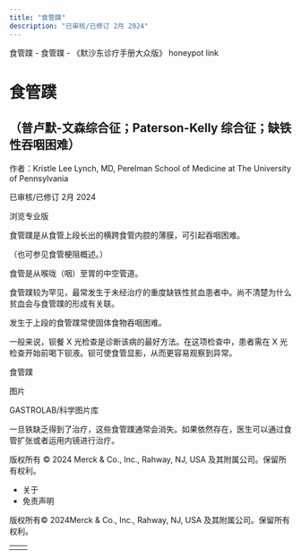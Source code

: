 ```yaml
---
title: "食管蹼"
description: "已审核/已修订 2月 2024"
---
```


﻿食管蹼 \- 食管蹼 \- 《默沙东诊疗手册大众版》 honeypot link

# 食管蹼

## （普卢默-文森综合征；Paterson-Kelly 综合征；缺铁性吞咽困难）

作者：Kristle Lee Lynch, MD, Perelman School of Medicine at The University of
Pennsylvania

已审核/已修订 2月 2024

浏览专业版

食管蹼是从食管上段长出的横跨食管内腔的薄膜，可引起吞咽困难。

（也可参见食管梗阻概述。）

食管是从喉咙（咽）至胃的中空管道。

食管蹼较为罕见，最常发生于未经治疗的重度缺铁性贫血患者中。尚不清楚为什么贫血会与食管蹼的形成有关联。

发生于上段的食管蹼常使固体食物吞咽困难。

一般来说，钡餐 X 光检查是诊断该病的最好方法。在这项检查中，患者需在 X 光检查开始前喝下钡液。钡可使食管显影，从而更容易观察到异常。

食管蹼



图片

GASTROLAB/科学图片库

一旦铁缺乏得到了治疗，这些食管蹼通常会消失。如果依然存在，医生可以通过食管扩张或者运用内镜进行治疗。



版权所有 © 2024
Merck & Co., Inc., Rahway, NJ, USA 及其附属公司。保留所有权利。

- 关于
- 免责声明

版权所有© 2024Merck & Co., Inc., Rahway, NJ, USA 及其附属公司。保留所有权利。

|     |     |
| --- | --- |
|  |  |
